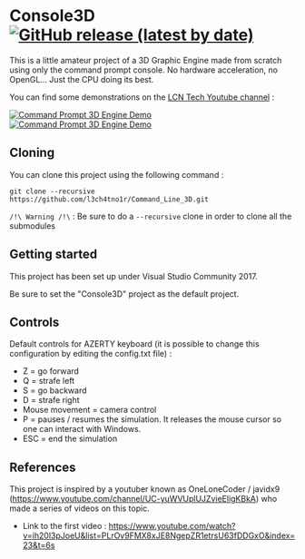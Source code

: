 # Console3D [![GitHub release (latest by date)](https://img.shields.io/github/v/release/l3ch4tno1r/Command_Line_3D)](https://github.com/l3ch4tno1r/Command_Line_3D/releases)

This is a little amateur project of a 3D Graphic Engine made from scratch using only the command prompt console. No hardware acceleration, no OpenGL... Just the CPU doing its best.

You can find some demonstrations on the [LCN Tech Youtube channel](https://www.youtube.com/watch?v=P9vdiZ7gYO0) :

[![Command Prompt 3D Engine Demo](https://img.youtube.com/vi/P9vdiZ7gYO0/0.jpg)](https://www.youtube.com/playlist?list=PL0NNmrIQvIJHCW-YMVOoleqvXrl2RSmlE)
[![Command Prompt 3D Engine Demo](https://img.youtube.com/vi/6IabY2RJpZY/0.jpg)](https://www.youtube.com/playlist?list=PL0NNmrIQvIJHCW-YMVOoleqvXrl2RSmlE)
  
## Cloning

You can clone this project using the following command :

`git clone --recursive https://github.com/l3ch4tno1r/Command_Line_3D.git`

`/!\ Warning /!\` : Be sure to do a `--recursive` clone in order to clone all the submodules

## Getting started

This project has been set up under Visual Studio Community 2017.

Be sure to set the "Console3D" project as the default project.

## Controls
    
Default controls for AZERTY keyboard (it is possible to change this configuration by editing the config.txt file) :
  - Z = go forward
  - Q = strafe left
  - S = go backward
  - D = strafe right
  - Mouse movement = camera control
  - P = pauses / resumes the simulation. It releases the mouse cursor so one can interact with Windows.
  - ESC = end the simulation

## References

This project is inspired by a youtuber known as OneLoneCoder / javidx9 (https://www.youtube.com/channel/UC-yuWVUplUJZvieEligKBkA) who made a series of videos on this topic.
  - Link to the first video : https://www.youtube.com/watch?v=ih20l3pJoeU&list=PLrOv9FMX8xJE8NgepZR1etrsU63fDDGxO&index=23&t=6s
